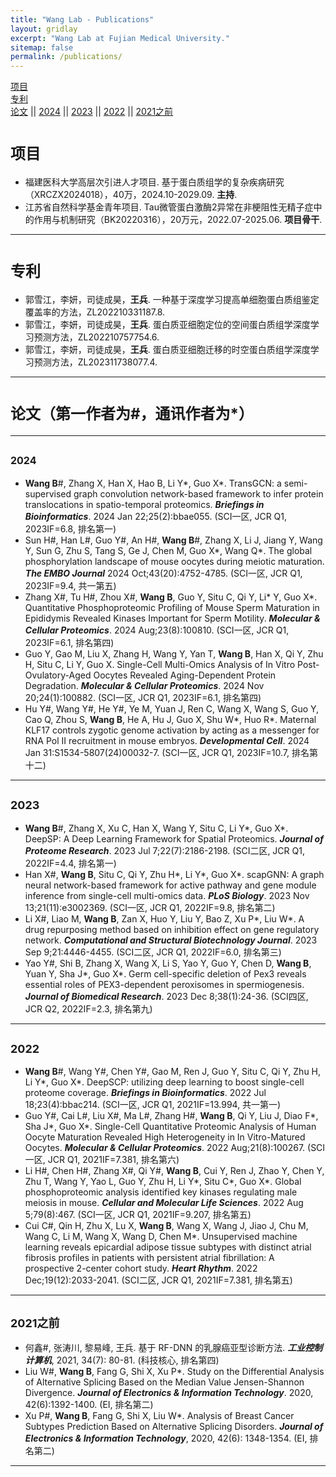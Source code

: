 ```yaml
---
title: "Wang Lab - Publications"
layout: gridlay
excerpt: "Wang Lab at Fujian Medical University."
sitemap: false
permalink: /publications/
---
```

[项目](#项目)  
[专利](#专利)  
[论文](#论文（第一作者为#，通讯作者为*）) || [2024](#2024)  || [2023](#2023)  ||  [2022](#2022)  ||  [2021之前](#2021之前)  

# <font size="5">项目</font>	
- 福建医科大学高层次引进人才项目. 基于蛋白质组学的复杂疾病研究（XRCZX2024018），40万，2024.10-2029.09. **主持**.
- 江苏省自然科学基金青年项目. Tau微管蛋白激酶2异常在非梗阻性无精子症中的作用与机制研究（BK20220316），20万元，2022.07-2025.06. **项目骨干**.
<hr />

# <font size="5">专利</font>	
- 郭雪江，李妍，司徒成昊，**王兵**. 一种基于深度学习提高单细胞蛋白质组鉴定覆盖率的方法，ZL202210331187.8.
- 郭雪江，李妍，司徒成昊，**王兵**. 蛋白质亚细胞定位的空间蛋白质组学深度学习预测方法，ZL202210757754.6.
- 郭雪江，李妍，司徒成昊，**王兵**. 蛋白质亚细胞迁移的时空蛋白质组学深度学习预测方法，ZL202311738077.4.
<hr />

# <font size="5">论文（第一作者为#，通讯作者为*）</font>	
<hr />

## <font size="3">2024</font>	
- **Wang B**#, Zhang X, Han X, Hao B, Li Y*, Guo X*. TransGCN: a semi-supervised graph convolution network-based framework to infer protein translocations in spatio-temporal proteomics. ___Briefings in Bioinformatics___. 2024 Jan 22;25(2):bbae055. (SCI一区, JCR Q1, 2023IF=6.8, 排名第一)
- Sun H#, Han L#, Guo Y#, An H#, **Wang B**#, Zhang X, Li J, Jiang Y, Wang Y, Sun G, Zhu S, Tang S, Ge J, Chen M, Guo X*, Wang Q*. The global phosphorylation landscape of mouse oocytes during meiotic maturation. ___The EMBO Journal___ 2024 Oct;43(20):4752-4785. (SCI一区, JCR Q1, 2023IF=9.4, 共一第五)
- Zhang X#, Tu H#, Zhou X#, **Wang B**, Guo Y, Situ C, Qi Y, Li* Y, Guo X*. Quantitative Phosphoproteomic Profiling of Mouse Sperm Maturation in Epididymis Revealed Kinases Important for Sperm Motility. ___Molecular & Cellular Proteomics___. 2024 Aug;23(8):100810. (SCI一区, JCR Q1, 2023IF=6.1, 排名第四)
- Guo Y, Gao M, Liu X, Zhang H, Wang Y, Yan T, **Wang B**, Han X, Qi Y, Zhu H, Situ C, Li Y, Guo X. Single-Cell Multi-Omics Analysis of In Vitro Post-Ovulatory-Aged Oocytes Revealed Aging-Dependent Protein Degradation. ___Molecular & Cellular Proteomics___. 2024 Nov 20;24(1):100882. (SCI一区, JCR Q1, 2023IF=6.1, 排名第四)
- Hu Y#, Wang Y#, He Y#, Ye M, Yuan J, Ren C, Wang X, Wang S, Guo Y, Cao Q, Zhou S, **Wang B**, He A, Hu J, Guo X, Shu W*, Huo R*. Maternal KLF17 controls zygotic genome activation by acting as a messenger for RNA Pol II recruitment in mouse embryos. ___Developmental Cell___. 2024 Jan 31:S1534-5807(24)00032-7. (SCI一区, JCR Q1, 2023IF=10.7, 排名第十二)
<hr />

## <font size="4">2023</font>	
- **Wang B**#, Zhang X, Xu C, Han X, Wang Y, Situ C, Li Y*, Guo X*. DeepSP: A Deep Learning Framework for Spatial Proteomics. ___Journal of Proteome Research___. 2023 Jul 7;22(7):2186-2198. (SCI二区, JCR Q1, 2022IF=4.4, 排名第一)
- Han X#, **Wang B**, Situ C, Qi Y, Zhu H*, Li Y*, Guo X*. scapGNN: A graph neural network-based framework for active pathway and gene module inference from single-cell multi-omics data. ___PLoS Biology___. 2023 Nov 13;21(11):e3002369. (SCI一区, JCR Q1, 2022IF=9.8, 排名第二)
- Li X#, Liao M, **Wang B**, Zan X, Huo Y, Liu Y, Bao Z, Xu P*, Liu W*. A drug repurposing method based on inhibition effect on gene regulatory network. ___Computational and Structural Biotechnology Journal___. 2023 Sep 9;21:4446-4455. (SCI二区, JCR Q1, 2022IF=6.0, 排名第三)
- Yao Y#, Shi B, Zhang X, Wang X, Li S, Yao Y, Guo Y, Chen D, **Wang B**, Yuan Y, Sha J*, Guo X*. Germ cell-specific deletion of Pex3 reveals essential roles of PEX3-dependent peroxisomes in spermiogenesis. ___Journal of Biomedical Research___. 2023 Dec 8;38(1):24-36. (SCI四区, JCR Q2, 2022IF=2.3, 排名第九)
<hr />

## <font size="4">2022</font>	
- **Wang B**#, Wang Y#, Chen Y#, Gao M, Ren J, Guo Y, Situ C, Qi Y, Zhu H, Li Y*, Guo X*. DeepSCP: utilizing deep learning to boost single-cell proteome coverage. ___Briefings in Bioinformatics___. 2022 Jul 18;23(4):bbac214. (SCI一区, JCR Q1, 2021IF=13.994, 共一第一)
- Guo Y#, Cai L#, Liu X#, Ma L#, Zhang H#, **Wang B**, Qi Y, Liu J, Diao F*, Sha J*, Guo X*. Single-Cell Quantitative Proteomic Analysis of Human Oocyte Maturation Revealed High Heterogeneity in In Vitro-Matured Oocytes. ___Molecular & Cellular Proteomics___. 2022 Aug;21(8):100267. (SCI一区, JCR Q1, 2021IF=7.381, 排名第六)
- Li H#, Chen H#, Zhang X#, Qi Y#, **Wang B**, Cui Y, Ren J, Zhao Y, Chen Y, Zhu T, Wang Y, Yao L, Guo Y, Zhu H, Li Y*, Situ C*, Guo X*. Global phosphoproteomic analysis identified key kinases regulating male meiosis in mouse. ___Cellular and Molecular Life Sciences___. 2022 Aug 5;79(8):467. (SCI一区, JCR Q1, 2021IF=9.207, 排名第五)
- Cui C#, Qin H, Zhu X, Lu X, **Wang B**, Wang X, Wang J, Jiao J, Chu M, Wang C, Li M, Wang X, Wang D, Chen M*. Unsupervised machine learning reveals epicardial adipose tissue subtypes with distinct atrial fibrosis profiles in patients with persistent atrial fibrillation: A prospective 2-center cohort study. ___Heart Rhythm___. 2022 Dec;19(12):2033-2041. (SCI二区, JCR Q1, 2021IF=7.381, 排名第五)
<hr />

## <font size="4">2021之前</font>	
- 何鑫#, 张涛川, 黎易峰, 王兵. 基于 RF-DNN 的乳腺癌亚型诊断方法.  ___工业控制计算机___, 2021, 34(7): 80-81. (科技核心, 排名第四)
- Liu W#, **Wang B**, Fang G, Shi X, Xu P*. Study on the Differential Analysis of Alternative Splicing Based on the Median Value Jensen-Shannon Divergence. ___Journal of Electronics & Information Technology___. 2020, 42(6):1392-1400. (EI, 排名第二)
- Xu P#, **Wang B**, Fang G, Shi X, Liu W*. Analysis of Breast Cancer Subtypes Prediction Based on Alternative Splicing Disorders. ___Journal of Electronics & Information Technology___, 2020, 42(6): 1348-1354. (EI, 排名第二)
<hr />
